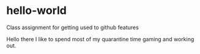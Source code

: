 # hello-world
Class assignment for getting used to github features

Hello there
I like to spend most of my quarantine time gaming and working out.
